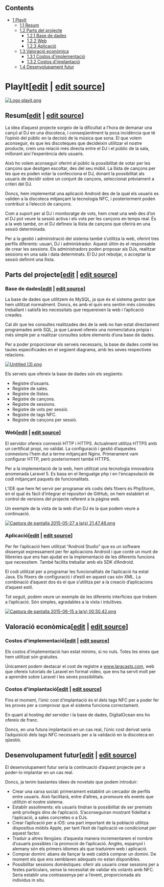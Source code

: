 ## Contents

* [1 PlayIt](#PlayIt)
  + [1.1 Resum](#Resum)
  + [1.2 Parts del projecte](#Parts_del_projecte)
    - [1.2.1 Base de dades](#Base_de_dades)
    - [1.2.2 Web](#Web)
    - [1.2.3 Aplicació](#Aplicaci.C3.B3)
  + [1.3 Valoració econòmica](#Valoraci.C3.B3_econ.C3.B2mica)
    - [1.3.1 Costos d'implementació](#Costos_d.27implementaci.C3.B3)
    - [1.3.2 Costos d'implantació](#Costos_d.27implantaci.C3.B3)
  + [1.4 Desenvolupament futur](#Desenvolupament_futur)

# PlayIt[[edit](/pti/index.php?title=Categor%C3%ADa:Playit&veaction=edit&section=1 "Edit section: PlayIt") | [edit source](/pti/index.php?title=Categor%C3%ADa:Playit&action=edit&section=1 "Edit section: PlayIt")]

[![Logo playit.png](images/200px-Logo\_playit.png)](/pti/index.php/File:Logo_playit.png)

## Resum[[edit](/pti/index.php?title=Categor%C3%ADa:Playit&veaction=edit&section=2 "Edit section: Resum") | [edit source](/pti/index.php?title=Categor%C3%ADa:Playit&action=edit&section=2 "Edit section: Resum")]

La idea d’aquest projecte sorgeix de la dificultat a l’hora de demanar una cançó al DJ en una discoteca, i conseqüentment la poca incidència que té l’opinió del públic en la decisió de la música que sona. El que volem aconseguir, és que les discoteques que decideixin utilitzar el nostre producte, crein una relació més directa entre el DJ i el públic de la sala, millorant així l’experiència dels usuaris.

Això ho volem aconseguir oferint al públic la possibilitat de votar per les cançons que desitgen escoltar, des del seu mòbil. La llista de cançons per les que es poden votar la confecciona el DJ, donant la possibilitat als usuaris de decidir sobre un conjunt de cançons, seleccionat prèviament a criteri del DJ.

Doncs, hem implementat una aplicació Android des de la qual els usuaris es validen a la discoteca mitjançant la tecnologia NFC, i posteriorment poden contribuir a l’elecció de cançons.

Com a suport per al DJ i monitoratge de vots, hem creat una web des d’on el DJ pot veure la sessió activa i els vots per les cançons en temps real. És a la web també, on el DJ defineix la llista de cançons que oferirà en una sessió determinada.

Per a la gestió i administració del sistema també s’utilitza la web, oferint tres perfils diferents: usuari, DJ i administrador. Aquest últim és el responsable de crear les sessions. Els administradors poden proposar als DJs, realitzar sessions en una sala i data determinats. El DJ pot rebutjar, o acceptar la sessió definint una llista.

## Parts del projecte[[edit](/pti/index.php?title=Categor%C3%ADa:Playit&veaction=edit&section=3 "Edit section: Parts del projecte") | [edit source](/pti/index.php?title=Categor%C3%ADa:Playit&action=edit&section=3 "Edit section: Parts del projecte")]

### Base de dades[[edit](/pti/index.php?title=Categor%C3%ADa:Playit&veaction=edit&section=4 "Edit section: Base de dades") | [edit source](/pti/index.php?title=Categor%C3%ADa:Playit&action=edit&section=4 "Edit section: Base de dades")]

La base de dades que utilitzem és MySQL, ja que és el sistema gestor que hem utilitzat normalment. Doncs, és amb el quin ens sentim més còmodes treballant i satisfà les necessitats que requereixen la web i l’aplicació creades.

Cal dir que les consultes realitzades des de la web no han estat directament programades amb SQL, ja que Laravel ofereix una nomenclatura pròpia i més simple per a realitzar consultes sobre elements d’una base de dades.

Per a poder proporcionar els serveis necessaris, la base de dades conté les taules especificades en el següent diagrama, amb les seves respectives relacions.

[![Untitled (3).png](images/500px-Untitled\_%283%29.png)](/pti/index.php/File:Untitled_(3).png)

Els serveis que ofereix la base de dades són els següents:

* Registre d’usuaris.
* Registre de sales.
* Registre de llistes.
* Registre de cançons.
* Registre de sessions.
* Registre de vots per sessió.
* Registre de tags NFC.
* Registre de cançons per sessió.

### Web[[edit](/pti/index.php?title=Categor%C3%ADa:Playit&veaction=edit&section=5 "Edit section: Web") | [edit source](/pti/index.php?title=Categor%C3%ADa:Playit&action=edit&section=5 "Edit section: Web")]

El servidor ofereix connexió HTTP i HTTPS. Actualment utilitza HTTPS amb un certificat propi, no validat. La configuració i gestió d’aquestes connexions l’hem dut a terme mitjançant Nginx. Primerament vam configurar HTTP, però posteriorment també HTTPS.

Per a la implementació de la web, hem utilitzat una tecnologia innovadora anomenada Laravel 5. Es basa en el llenguatge php i en l'encapsulació de codi mitjançant paquets de funcionalitats.

L’IDE que hem fet servir per programar els codis dels fitxers és PhpStorm, en el qual és fàcil d’integrar el repositori de GitHub, on hem establert el control de versions del projecte referent a la pàgina web.

Un exemple de la vista de la web d’un DJ és la que podem veure a continuació.

[![Captura de pantalla 2015-05-27 a la(s) 21.47.46.png](images/600px-Captura\_de\_pantalla\_2015-05-27\_a\_la%28s%29\_21.47.46.png)](/pti/index.php/File:Captura_de_pantalla_2015-05-27_a_la(s)_21.47.46.png)

### Aplicació[[edit](/pti/index.php?title=Categor%C3%ADa:Playit&veaction=edit&section=6 "Edit section: Aplicació") | [edit source](/pti/index.php?title=Categor%C3%ADa:Playit&action=edit&section=6 "Edit section: Aplicació")]

Per fer l’aplicació hem utilitzat “Android Studio” que es un software dissenyat expressament per fer aplicacions Android i que conté un munt de llibreries que ens han ajudat en la implementació de les diferents funcions que necessitem. També facilita treballar amb els SDK d’Android.

El codi utilitzat per a programar les funcionalitats de l’aplicació ha estat Java. Els fitxers de configuració i d’estil en aquest cas són XML. La combinació d’aquest dos és el que s’utilitza per a la creació d’aplicacions d’aquest estil.

Tot seguit, podem veure un exemple de les diferents interfícies que trobem a l’aplicació. Són simples, agradables a la vista i intuïtives.

[![Captura de pantalla 2015-06-15 a la(s) 00.50.42.png](images/600px-Captura\_de\_pantalla\_2015-06-15\_a\_la%28s%29\_00.50.42.png)](/pti/index.php/File:Captura_de_pantalla_2015-06-15_a_la(s)_00.50.42.png)

## Valoració econòmica[[edit](/pti/index.php?title=Categor%C3%ADa:Playit&veaction=edit&section=7 "Edit section: Valoració econòmica") | [edit source](/pti/index.php?title=Categor%C3%ADa:Playit&action=edit&section=7 "Edit section: Valoració econòmica")]

### Costos d'implementació[[edit](/pti/index.php?title=Categor%C3%ADa:Playit&veaction=edit&section=8 "Edit section: Costos d'implementació") | [edit source](/pti/index.php?title=Categor%C3%ADa:Playit&action=edit&section=8 "Edit section: Costos d'implementació")]

Els costos d’implementació han estat mínims, si no nuls. Totes les eines que hem utilitzat són gratuites.

Únicament podem destacar el cost de registre a www.laracasts.com, web que ofereix tutorials de Laravel en format video, que ens ha servit molt per a aprendre sobre Laravel i les seves possibilitats.

### Costos d'implantació[[edit](/pti/index.php?title=Categor%C3%ADa:Playit&veaction=edit&section=9 "Edit section: Costos d'implantació") | [edit source](/pti/index.php?title=Categor%C3%ADa:Playit&action=edit&section=9 "Edit section: Costos d'implantació")]

Fins el moment, l’únic cost d’implantació és el dels tags NFC per a poder fer les proves per a comprovar que el sistema funciona correctament.

En quant al hosting del servidor i la base de dades, DigitalOcean ens ho ofereix de franc.

Doncs, en una futura implantació en un cas real, l’únic cost derivat seria l’adquisició dels tags NFC necessaris per a la validació en la discoteca en qüestió.

## Desenvolupament futur[[edit](/pti/index.php?title=Categor%C3%ADa:Playit&veaction=edit&section=10 "Edit section: Desenvolupament futur") | [edit source](/pti/index.php?title=Categor%C3%ADa:Playit&action=edit&section=10 "Edit section: Desenvolupament futur")]

El desenvolupament futur seria la continuació d’aquest projecte per a poder-lo implantar en un cas real.

Doncs, ja tenim bastantes idees de novetats que podem introduir:

* Crear una xarxa social: primerament establint un cercador de perfils entre usuaris. Això facilitarà, entre d’altres, a promoure els events que utilitzin el nostre sistema.
* Establir assoliments: els usuaris tindran la possibilitat de ser premiats amb privilegis dins de l’aplicació. S’aconseguiran mostrant fidelitat a l’aplicació, a sales concretes o a DJs.
* Crear l’aplicació per a iOS: una part important de la població utilitza dispositius mòbils Apple, per tant l’èxit de l’aplicació ve condicionat per aquest factor.
* Traduir a altres llengües: d’aquesta manera incrementarem el nombre d’usuaris possibles i la promoció de l’aplicació. Anglès, espanyol i alemany són els primers idiomes als que traduirem web i aplicació.
* Comprar domini: abans de llançar la web caldrà comprar un domini. De moment els que ens semblaven adequats no estan disponibles.
* Possibilitar sessions domèstiques: oferir als usuaris crear sessions per a festes particulars, sense la necessitat de validar els votants amb NFC. Seria establir una contrassenya per a l’event, proporcionada als individus in situ.